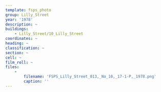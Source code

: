 ```yaml
---
template: fsps_photo
group: Lilly_Street
year: '1978'
description: ~
buildings:
    - Lilly_Street/10_Lilly_Street
coordinates: ~
heading: ~
classification: ~
section: ~
cell: ~
film_roll: ~
files:
    -
        filename: 'FSPS_Lilly_Street_013,_No_10,_17-1-P,_1978.png'
        caption: ''
---
```


